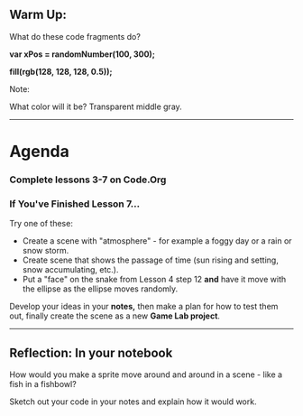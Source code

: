 ## Warm Up:

What do these code fragments do?

**var xPos = randomNumber(100, 300);**

**fill(rgb(128, 128, 128, 0.5));**

Note:

What color will it be? Transparent middle gray.

---

# Agenda

### Complete lessons 3-7 on Code.Org

### If You've Finished Lesson 7...

Try one of these:

* Create a scene with "atmosphere" - for example a foggy day or a rain or snow storm.
* Create scene that shows the passage of time (sun rising and setting, snow accumulating, etc.).
* Put a "face" on the snake from Lesson 4 step 12 **and** have it move with the ellipse as the ellipse moves randomly.

Develop your ideas in your **notes,** then make a plan for how to test them out, finally create the scene as a new **Game Lab project**.

---

## Reflection: In your notebook

How would you make a sprite move around and around in a scene - like a fish in a fishbowl?

Sketch out your code in your notes and explain how it would work.
